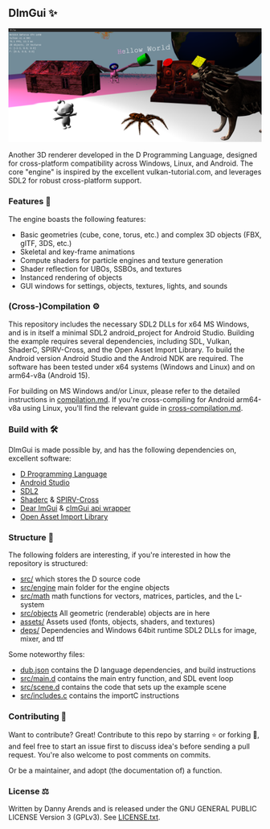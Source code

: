 ## DImGui ✨
![Screenshot](/app/src/main/assets/data/screenshots/June27_2025_Snoo.png? "Screenshot")

Another 3D renderer developed in the D Programming Language, designed for cross-platform compatibility 
across Windows, Linux, and Android. The core "engine" is inspired by the excellent vulkan-tutorial.com, 
and leverages SDL2 for robust cross-platform support.

### Features 🚀

The engine boasts the following features:
- Basic geometries (cube, cone, torus, etc.) and complex 3D objects (FBX, glTF, 3DS, etc.)
- Skeletal and key-frame animations
- Compute shaders for particle engines and texture generation
- Shader reflection for UBOs, SSBOs, and textures
- Instanced rendering of objects
- GUI windows for settings, objects, textures, lights, and sounds

### (Cross-)Compilation ⚙️

This repository includes the necessary SDL2 DLLs for x64 MS Windows, and is in itself a minimal SDL2 
android_project for Android Studio. Building the example requires several dependencies, including SDL, 
Vulkan, ShaderC, SPIRV-Cross, and the Open Asset Import Library. To build the Android version Android 
Studio and the Android NDK are required. The software has been tested under x64 systems (Windows and 
Linux) and on arm64-v8a (Android 15).

For building on MS Windows and/or Linux, please refer to the detailed instructions in 
[compilation.md](./docs/compilation.md). If you're cross-compiling for Android arm64-v8a using 
Linux, you'll find the relevant guide in [cross-compilation.md](./docs/cross-compilation.md).

### Build with 🛠️

DImGui is made possible by, and has the following dependencies on, excellent software:

- [D Programming Language](https://dlang.org/)
- [Android Studio](https://developer.android.com/studio)
- [SDL2](https://www.libsdl.org/)
- [Shaderc](https://github.com/google/shaderc) & [SPIRV-Cross](https://github.com/KhronosGroup/SPIRV-Cross)
- [Dear ImGui](https://github.com/ocornut/imgui) & [cImGui api wrapper](https://github.com/cimgui/cimgui)
- [Open Asset Import Library](https://github.com/assimp/assimp) 

### Structure 📁

The following folders are interesting, if you're interested in how the repository is structured:

- [src/](./src/) which stores the D source code 
- [src/engine](./src/engine/) main folder for the engine objects
- [src/math](./src/math/) math functions for vectors, matrices, particles, and the L-system
- [src/objects](./src/objects) All geometric (renderable) objects are in here
- [assets/](./app/src/main/assets/data/) Assets used (fonts, objects, shaders, and textures)
- [deps/](./deps/) Dependencies and Windows 64bit runtime SDL2 DLLs for image, mixer, and ttf

Some noteworthy files:

- [dub.json](./dub.json) contains the D language dependencies, and build instructions
- [src/main.d](./src/main.d) contains the main entry function, and SDL event loop
- [src/scene.d](./src/scene.d) contains the code that sets up the example scene
- [src/includes.c](./src/includes.c) contains the importC instructions

### Contributing 🙌

Want to contribute? Great! Contribute to this repo by starring ⭐ or forking 🍴, and feel 
free to start an issue first to discuss idea's before sending a pull request. You're also 
welcome to post comments on commits.

Or be a maintainer, and adopt (the documentation of) a function.

### License ⚖️

Written by Danny Arends and is released under the GNU GENERAL PUBLIC LICENSE Version 3 (GPLv3). 
See [LICENSE.txt](./LICENSE.txt).
